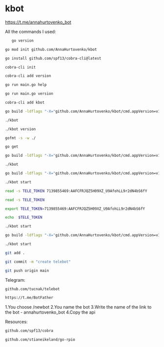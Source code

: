 # kbot
https://t.me/annahurtovenko_bot

All the commands I used:
 ```bash
    go version
 ```
 ```bash
go mod init github.com/AnnaHurtovenko/kbot
 ```
 ```bash
go install github.com/spf13/cobra-cli@latest
 ```
 ```bash
cobra-cli init
 ```
 ```bash
cobra-cli add version
 ```
 ```bash
go run main.go help
 ```
 ```bash
go run main.go version
 ```
 ```bash
cobra-cli add kbot
 ```
 ```bash
go build -ldflags "-X="github.com/AnnaHurtovenko/kbot/cmd.appVersion=v1.0.0
 ```
 ```bash
./kbot
 ```
 ```bash
./kbot version
 ```
 ```bash
gofmt -s -w ./
 ```
 ```bash
go get
 ```
 ```bash
go build -ldflags "-X="github.com/AnnaHurtovenko/kbot/cmd.appVersion=v1.0.1
 ```
 ```bash
./kbot
 ```
 ```bash
go build -ldflags "-X="github.com/AnnaHurtovenko/kbot/cmd.appVersion=v1.0.1
 ```
 ```bash
./kbot start
 ```
 ```bash
read -s TELE_TOKEN 7139855469:AAFCFRJQZ5H09XZ_U9AfohLL9r2dN4bS6fY
 ```
 ```bash
read -s TELE_TOKEN
 ```
 ```bash
export TELE_TOKEN=7139855469:AAFCFRJQZ5H09XZ_U9AfohLL9r2dN4bS6fY
 ```
 ```bash
echo  $TELE_TOKEN
 ```
 ```bash
./kbot start
 ```
 ```bash
go build -ldflags "-X="github.com/AnnaHurtovenko/kbot/cmd.appVersion=v1.0.2
 ```
 ```bash
./kbot start
 ```
 ```bash
git add .
 ```
 ```bash
git commit -m "create telebot"
 ```
 ```bash
git push origin main
 ```




Telegram:
 ```bash
github.com/tucnak/telebot
 ```
 ```bash
https://t.me/BotFather
 ```
1.You choose /newbot
2.You name the bot
3.Write the name of the link to the bot - annahurtovenko_bot
4.Copy the api 

Resources:
 ```bash
github.com/spf13/cobra
 ```
 ```bash
github.com/stianeikeland/go-rpio
 ```



